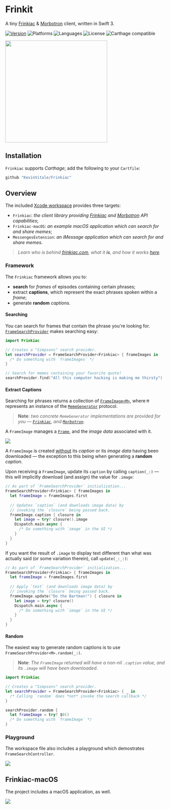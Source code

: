 # Frinkit
A tiny [Frinkiac][1] & [Morbotron][2] client, written in Swift 3.

[![Version](https://img.shields.io/badge/version-v1.0.0-blue.svg)](https://github.com/KevinVitale/ReactiveJSON/releases/latest)
![Platforms](https://img.shields.io/badge/platforms-ios%20%7C%20osx-lightgrey.svg)
![Languages](https://img.shields.io/badge/languages-swift-orange.svg)
![License](https://img.shields.io/badge/license-MIT%2FApache-blue.svg)
![Carthage compatible](https://img.shields.io/badge/Carthage-compatible-4BC51D.svg?style=flat)

<img align="center" src="./Supplements/imessage.gif" width=320/>

## Installation

`Frinkiac` supports _Carthage_; add the following to your `Cartfile`:

```ruby
github "KevinVitale/Frinkiac"
```

## Overview

The included [Xcode workspace](Frinkiac.xcworkspace) provides three targets:

- `Frinkiac`: _the client library providing [Frinkiac][1] and [Morbotron][2] API capabilities_;
- `Frinkiac-macOS`: _an example macOS application which can search for and share memes_;
- `MessengesExtension`: _an iMessage application which can search for and share memes_.

> _Learn who is behind [frinkiac.com][1], what it **is**, and how it works [here](https://langui.sh/2016/02/02/frinkiac-the-simpsons-screenshot-search-engine/)._

### Framework

The `Frinkiac` framework allows you to:

-  **search** for _frames_ of episodes containing certain phrases;
- extract **captions**, which represent the exact phrases spoken within a _frame_;
- generate **random** _captions_.

#### Searching

You can search for frames that contain the phrase you're looking for. [`FrameSearchProvider`](Frinkiac/FrameSearchProvider.swift) makes searching easy:

```swift
import Frinkiac

// Creates a "Simpsons" search provider.
let searchProvider = FrameSearchProvider<Frinkiac> { frameImages in
  /* Do something with `frameImages` */
}

// Search for memes containing your favorite quote!
searchProvider.find("All this computer hacking is making me thirsty")
```

#### Extract Captions

Searching for phrases returns a collection of [`FrameImage<M>`](Frinkiac/FrameImage.swift), where `M` represents an instance of the [`MemeGenerator`](Frinkiac/MemeGenerator.swift) protocol.

>  **Note**: _two concrete `MemeGenerator` implementations are provided for you — [`Frinkiac`](Frinkiac/Frinkiac.swift), and [`Morbotron`](Frinkiac/Morbotron.swift)_.

A `FrameImage` manages a [`Frame`](Frinkiac/JSONResponses.swift), and the _image data_ associated with it.

<img align="center" src="./Supplements/thrillhouse.png"/>

A `FrameImage` is created <u>without</u> its _caption_ or its _image data_ having been downloaded — the exception to this being when generating a **random** _caption_.

Upon receiving a `FrameImage`, update its `caption` by calling `caption(_:)` — this will implicitly download (and assign) the value for `.image`:

```swift
// As part of `FrameSearchProvider` initialization...
FrameSearchProvider<Frinkiac> { frameImages in
  let frameImage = frameImages.first
  
  // Updates `caption` (and downloads image data) by
  // invoking the `closure` being passed back.
  frameImage.caption { closure in
  	let image = try? closure().image
  	Dispatch.main.async {
      /* Do something with `image` in the UI */
  	}
  }
}
```

If you want the result of `.image` to display text different than what was actually said (or some variation therein), call `update(_:_:)`:

```swift
// As part of `FrameSearchProvider` initialization...
FrameSearchProvider<Frinkiac> { frameImages in
  let frameImage = frameImages.first
  
  // Apply `text` (and downloads image data) by
  // invoking the `closure` being passed back.
  frameImage.update("Do the Bartman!") { closure in
  	let image = try? closure()
  	Dispatch.main.async {
      /* Do something with `image` in the UI */
  	}
  }
}
```

#### Random

The easiest way to generate random captions is to use `FrameSearchProvider<M>.random(_:)`. 

> **Note**: _The `FrameImage` returned will have a non-nil `.caption` value, and its `.image` will have been downloaded_.

```swift
import Frinkiac

// Creates a "Simpsons" search provider.
let searchProvider = FrameSearchProvider<Frinkiac> { _ in
  /* Calling `random` does *not* invoke the search callback */
}

searchProvider.random {
  let frameImage = try? $0()
  /* Do something with `frameImage` */
}
```

### Playground

The workspace file also includes a playground which demostrates `FrameSearchController`.

<img align="center" src="./Supplements/playground.png"/>



## Frinkiac-macOS

The project includes a macOS application, as well.

<img align="center" src="./Supplements/frinkiac.png" />

[1]: http://frinkiac.com	"Frinkiac"
[2]: http://morbotron.com	"Morbotron"
